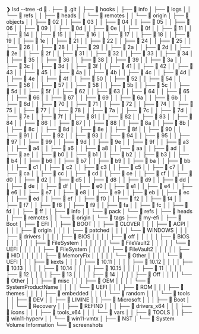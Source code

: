 ❯ lsd --tree -d
 .
├──  .git
│   ├──  hooks
│   ├──  info
│   ├──  logs
│   │   └──  refs
│   │       ├──  heads
│   │       └──  remotes
│   │           └──  origin
│   ├──  objects
│   │   ├──  02
│   │   ├──  03
│   │   ├──  04
│   │   ├──  05
│   │   ├──  06
│   │   ├──  09
│   │   ├──  0d
│   │   ├──  0e
│   │   ├──  0f
│   │   ├──  11
│   │   ├──  14
│   │   ├──  15
│   │   ├──  16
│   │   ├──  17
│   │   ├──  18
│   │   ├──  19
│   │   ├──  1e
│   │   ├──  21
│   │   ├──  22
│   │   ├──  24
│   │   ├──  25
│   │   ├──  26
│   │   ├──  28
│   │   ├──  29
│   │   ├──  2a
│   │   ├──  2d
│   │   ├──  2e
│   │   ├──  2f
│   │   ├──  31
│   │   ├──  32
│   │   ├──  33
│   │   ├──  34
│   │   ├──  35
│   │   ├──  36
│   │   ├──  38
│   │   ├──  39
│   │   ├──  3a
│   │   ├──  3c
│   │   ├──  3d
│   │   ├──  3f
│   │   ├──  41
│   │   ├──  42
│   │   ├──  43
│   │   ├──  45
│   │   ├──  4a
│   │   ├──  4b
│   │   ├──  4c
│   │   ├──  4d
│   │   ├──  4e
│   │   ├──  4f
│   │   ├──  50
│   │   ├──  52
│   │   ├──  54
│   │   ├──  56
│   │   ├──  57
│   │   ├──  58
│   │   ├──  5b
│   │   ├──  5c
│   │   ├──  5d
│   │   ├──  5f
│   │   ├──  62
│   │   ├──  63
│   │   ├──  64
│   │   ├──  65
│   │   ├──  66
│   │   ├──  67
│   │   ├──  69
│   │   ├──  6a
│   │   ├──  6b
│   │   ├──  6d
│   │   ├──  70
│   │   ├──  71
│   │   ├──  72
│   │   ├──  74
│   │   ├──  75
│   │   ├──  77
│   │   ├──  78
│   │   ├──  7a
│   │   ├──  7c
│   │   ├──  7d
│   │   ├──  7e
│   │   ├──  7f
│   │   ├──  81
│   │   ├──  82
│   │   ├──  83
│   │   ├──  84
│   │   ├──  86
│   │   ├──  87
│   │   ├──  88
│   │   ├──  8a
│   │   ├──  8b
│   │   ├──  8c
│   │   ├──  8d
│   │   ├──  8e
│   │   ├──  8f
│   │   ├──  90
│   │   ├──  91
│   │   ├──  92
│   │   ├──  93
│   │   ├──  94
│   │   ├──  95
│   │   ├──  97
│   │   ├──  99
│   │   ├──  9d
│   │   ├──  9e
│   │   ├──  9f
│   │   ├──  a3
│   │   ├──  a4
│   │   ├──  a6
│   │   ├──  a8
│   │   ├──  aa
│   │   ├──  ad
│   │   ├──  ae
│   │   ├──  b0
│   │   ├──  b1
│   │   ├──  b2
│   │   ├──  b3
│   │   ├──  b4
│   │   ├──  b6
│   │   ├──  b7
│   │   ├──  b9
│   │   ├──  ba
│   │   ├──  bb
│   │   ├──  c1
│   │   ├──  c2
│   │   ├──  c3
│   │   ├──  c5
│   │   ├──  c7
│   │   ├──  ca
│   │   ├──  cc
│   │   ├──  cd
│   │   ├──  ce
│   │   ├──  cf
│   │   ├──  d0
│   │   ├──  d2
│   │   ├──  d5
│   │   ├──  d8
│   │   ├──  d9
│   │   ├──  dd
│   │   ├──  de
│   │   ├──  df
│   │   ├──  e0
│   │   ├──  e1
│   │   ├──  e4
│   │   ├──  e6
│   │   ├──  e7
│   │   ├──  e8
│   │   ├──  e9
│   │   ├──  eb
│   │   ├──  ec
│   │   ├──  ed
│   │   ├──  ef
│   │   ├──  f0
│   │   ├──  f2
│   │   ├──  f4
│   │   ├──  f7
│   │   ├──  f8
│   │   ├──  f9
│   │   ├──  fa
│   │   ├──  fc
│   │   ├──  fd
│   │   ├──  ff
│   │   ├──  info
│   │   └──  pack
│   └──  refs
│       ├──  heads
│       ├──  remotes
│       │   └──  origin
│       └──  tags
├──  my-efi
│   ├──  Boot
│   ├──  EFI
│   │   ├──  BOOT
│   │   ├──  CLOVER
│   │   │   ├──  ACPI
│   │   │   │   ├──  origin
│   │   │   │   ├──  patched
│   │   │   │   └──  WINDOWS
│   │   │   ├──  drivers
│   │   │   │   ├──  BIOS
│   │   │   │   ├──  off
│   │   │   │   │   ├──  BIOS
│   │   │   │   │   │   ├──  FileSystem
│   │   │   │   │   │   └──  FileVault2
│   │   │   │   │   └──  UEFI
│   │   │   │   │       ├──  FileSystem
│   │   │   │   │       ├──  FileVault2
│   │   │   │   │       ├──  HID
│   │   │   │   │       ├──  MemoryFix
│   │   │   │   │       └──  Other
│   │   │   │   └──  UEFI
│   │   │   ├──  kexts
│   │   │   │   ├──  10.11
│   │   │   │   ├──  10.12
│   │   │   │   ├──  10.13
│   │   │   │   ├──  10.14
│   │   │   │   ├──  10.15
│   │   │   │   ├──  11
│   │   │   │   ├──  12
│   │   │   │   ├──  13
│   │   │   │   ├──  14
│   │   │   │   ├──  Off
│   │   │   │   └──  Other
│   │   │   ├──  misc
│   │   │   ├──  OEM
│   │   │   │   └──  SystemProductName
│   │   │   │       └──  UEFI
│   │   │   ├──  ROM
│   │   │   ├──  themes
│   │   │   │   ├──  embedded
│   │   │   │   └──  random
│   │   │   └──  tools
│   │   ├──  DEV
│   │   ├──  LIMINE
│   │   ├──  Microsoft
│   │   │   ├──  Boot
│   │   │   └──  Recovery
│   │   ├──  REFIND
│   │   │   ├──  drivers_x64
│   │   │   ├──  icons
│   │   │   ├──  tools_x64
│   │   │   └──  vars
│   │   ├──  TOOLS
│   │   ├──  win11-hyperv
│   │   └──  win11-vmtx
│   ├──  NST
│   └──  System Volume Information
└──  screenshots
